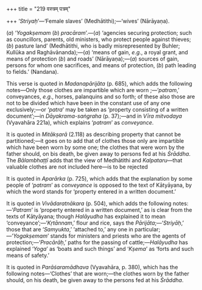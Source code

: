 +++
title = "219 वस्त्रम् पत्रम्"

+++
‘*Striyaḥ*’—‘Female slaves’ (Medhātithi);—‘wives’ (Nārāyaṇa).

(*a*) ‘*Yogakṣemam* (*b*) *pracāram*’.—(*a*) ‘agencies securing
protection; such as councillors, parents, old ministers, who protect
people against thieves; (*b*) pasture land’ (Medhātithi, who is badly
misrepresented by Buhler; Kullūka and Raghāvānanda);—(*a*) ‘means of
gain, *e.g*., a royal grant, and means of protection (*b*) and roads’
(Nārāyaṇa);—(*a*) sources of gain, persons for whom one sacrifices, and
means of protection, (*b*) path leading to fields.’ (Nandana).

This verse is quoted in *Madanapārijāta* (p. 685), which adds the
following notes—Only those clothes are impartible which are worn
;—‘*patram*,’ conveyances, *e.g*., horses, palanquins and so forth; of
these also those are not to be divided which have been in the constant
use of any one exclusively;—or ‘*patra*’ may be taken as ‘property
consisting of a written document’;—in *Dāyakrama-saṅgraha* (p. 37);—and
in *Vīra* *mitvodaya* (Vyavahāra 221a), which explains ‘*patram*’ as
*conveyance*.

It is quoted in *Mitākṣarā* (2.118) as describing property that cannot
be partitioned;—it goes on to add that of clothes those only are
impartible which have been worn by some one; the clothes that were worn
by the father should, on bis death, be given away to persons fed at his
*Śrāddha*. The *Bālambhaṭṭī* adds that the view of Medhātithi and
*Kalpataru*—that valuable clothes are not included here—is to be
rejected

It is quoted in *Aparārka* (p. 725), which adds that the explanation by
some people of ‘*patram*’ as *conveyance* is opposed to the text of
Kātyāyana, by which the word stands for ‘property entered in a written
document.’

It is quoted in *Vivādaratnākara* (p. 504), which adds the following
notes:—‘*Patram*’ is ‘property entered in a written document,’ as is
clear from the texts of Kātyāyana; though *Halāyudha* has explained it
to mean ‘conveyance’;—‘*Kṛtānnam*,’ flour and rice, says the
*Pārijāta*;—‘*Striyāḥ*,’ those that are ‘*Samyukta*,’ ‘attached to,’ any
one in particular;—‘*Yogakṣemam*’ stands for ministers and priests who
are the agents of protection;—‘*Pracārāḥ*,’ paths for the passing of
cattle;—*Halāyudha* has explained ‘*Yoga*’ as ‘boats and such things’
and ‘*Kṣema*’ as ‘forts and such means of safety.’

It is quoted in *Parāśaramādhava* (Vyavahāra, p. 380), which has the
following notes—‘Clothes’ that are worn;—the clothes worn by the father
should, on his death, be given away to the persons fed at his *Śrāddha*.


